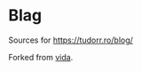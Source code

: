 Blag
====

Sources for https://tudorr.ro/blog/

Forked from [vida](https://github.com/syaning/vida/).

